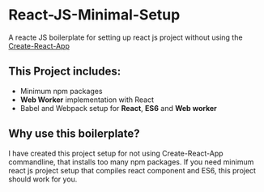 # React-JS-Minimal-Setup
A reacte JS boilerplate for setting up react js project without using the [Create-React-App](https://reactjs.org/docs/create-a-new-react-app.html)

## This Project includes:

 - Minimum npm packages
 - **Web Worker** implementation with React
 - Babel and Webpack setup for **React**, **ES6** and **Web worker**

## Why use this boilerplate?
I have created this project setup for not using Create-React-App commandline, that installs too many npm packages. 
If you need minimum react js project setup that compiles react component and ES6, this project should work for you.

